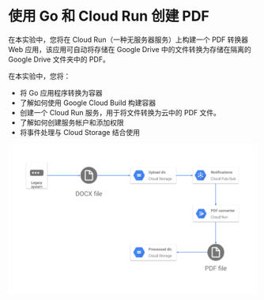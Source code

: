 # 使用 Go 和 Cloud Run 创建 PDF
在本实验中，您将在 Cloud Run（一种无服务器服务）上构建一个 PDF 转换器 Web 应用，该应用可自动将存储在 Google Drive 中的文件转换为存储在隔离的 Google Drive 文件夹中的 PDF。

在本实验中，您将：
* 将 Go 应用程序转换为容器
* 了解如何使用 Google Cloud Build 构建容器
* 创建一个 Cloud Run 服务，用于将文件转换为云中的 PDF 文件。
* 了解如何创建服务帐户和添加权限
* 将事件处理与 Cloud Storage 结合使用

![](../images/GSP762-001.png)